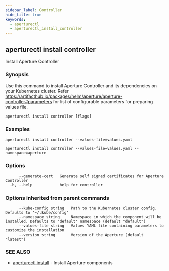 ```yaml
---
sidebar_label: Controller
hide_title: true
keywords:
  - aperturectl
  - aperturectl_install_controller
---
```


## aperturectl install controller

Install Aperture Controller

### Synopsis

Use this command to install Aperture Controller and its dependencies on your Kubernetes cluster.
Refer https://artifacthub.io/packages/helm/aperture/aperture-controller#parameters for list of configurable parameters for preparing values file.

```
aperturectl install controller [flags]
```

### Examples

```
aperturectl install controller --values-file=values.yaml

aperturectl install controller --values-file=values.yaml --namespace=aperture
```

### Options

```
      --generate-cert   Generate self signed certificates for Aperture Controller
  -h, --help            help for controller
```

### Options inherited from parent commands

```
      --kube-config string   Path to the Kubernetes cluster config. Defaults to '~/.kube/config'
      --namespace string     Namespace in which the component will be installed. Defaults to 'default' namespace (default "default")
      --values-file string   Values YAML file containing parameters to customize the installation
      --version string       Version of the Aperture (default "latest")
```

### SEE ALSO

- [aperturectl install](/reference/aperturectl/install/install.md) - Install Aperture components
